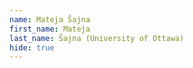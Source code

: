 ```yaml
---
name: Mateja Šajna
first_name: Mateja
last_name: Šajna (University of Ottawa)
hide: true
---
```

